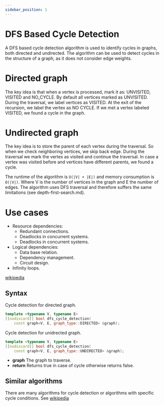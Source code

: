 ```yaml
---
sidebar_position: 1
---
```


# DFS Based Cycle Detection
A DFS based cycle detection algorithm is used to identify cycles in graphs, both directed and undirected.
The algorithm can be used to detect cycles in the structure of a graph, as it does not consider edge weights.

# Directed graph
The key idea is that when a vertex is processed, mark it as: UNVISITED, VISITED and NO_CYCLE.
By default all vertices marked as UNVISITED. During the traversal, we label vertices as VISITED. At the exit of the recursion, we label the vertex as NO CYCLE.
If we met a vertex labeled VISITED, we found a cycle in the graph.

# Undirected graph
The key idea is to store the parent of each vertex during the traversal. So when we check neighboring vertices, we skip back edge.
During the traversal we mark the vertex as visited and continue the traversal. In case a vertex was visited before and vertices have different parents, we found a cycle.
 
The runtime of the algorithm is `O(|V| + |E|)` and memory consumption is `O(|V|)`. Where V is the number of vertices in the graph and E the number of edges.
The algorithm uses DFS traversal and therefore suffers the same limitations (see depth-first-search.md).

# Use cases
- Resource dependencies:
  - Redundant connections.
  - Deadlocks in concurrent systems.
  - Deadlocks in concurrent systems.
- Logical dependencies:
  - Data base relation.
  - Dependency management.
  - Circuit design.
- Infinity loops.

[wikipedia](https://en.wikipedia.org/wiki/Cycle_(graph_theory)#Cycle_detection)

## Syntax
Cycle detection for directed graph.

```cpp
template <typename V, typename E>
[[nodiscard]] bool dfs_cycle_detection(
    const graph<V, E, graph_type::DIRECTED> &graph);

```

Cycle detection for unidrected graph.
```cpp
template <typename V, typename E>
[[nodiscard]] bool dfs_cycle_detection(
    const graph<V, E, graph_type::UNDIRECTED> &graph);
```

- **graph** The graph to traverse.
- **return** Returns true in case of cycle otherwise returns false.

## Similar algorithms
There are many algorithms for cycle detection or algorithms with specific cycle conditions.
See [wikipedia](https://en.wikipedia.org/wiki/Cycle_(graph_theory)#Graph_classes_defined_by_cycle)
